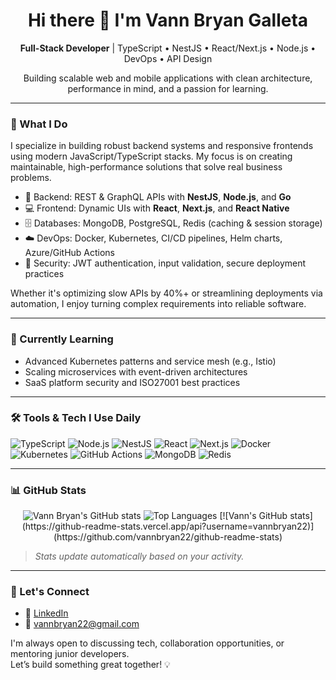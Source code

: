 <h1 align="center">Hi there 👋 I'm Vann Bryan Galleta</h1>
<p align="center">
  <strong>Full-Stack Developer</strong> | TypeScript • NestJS • React/Next.js • Node.js • DevOps • API Design
</p>

<p align="center">
  Building scalable web and mobile applications with clean architecture, performance in mind, and a passion for learning.
</p>

---

### 🔧 What I Do

I specialize in building robust backend systems and responsive frontends using modern JavaScript/TypeScript stacks. My focus is on creating maintainable, high-performance solutions that solve real business problems.

- 🚀 Backend: REST & GraphQL APIs with **NestJS**, **Node.js**, and **Go**
- 💻 Frontend: Dynamic UIs with **React**, **Next.js**, and **React Native**
- 🗄️ Databases: MongoDB, PostgreSQL, Redis (caching & session storage)
- ☁️ DevOps: Docker, Kubernetes, CI/CD pipelines, Helm charts, Azure/GitHub Actions
- 🔐 Security: JWT authentication, input validation, secure deployment practices

Whether it's optimizing slow APIs by 40%+ or streamlining deployments via automation, I enjoy turning complex requirements into reliable software.

---

### 🌱 Currently Learning

- Advanced Kubernetes patterns and service mesh (e.g., Istio)
- Scaling microservices with event-driven architectures
- SaaS platform security and ISO27001 best practices

---

### 🛠️ Tools & Tech I Use Daily

![TypeScript](https://img.shields.io/badge/-TypeScript-3178C6?logo=typescript&logoColor=white)
![Node.js](https://img.shields.io/badge/-Node.js-339933?logo=nodedotjs&logoColor=white)
![NestJS](https://img.shields.io/badge/-NestJS-E0234E?logo=nestjs&logoColor=white)
![React](https://img.shields.io/badge/-React-61DAFB?logo=react&logoColor=black)
![Next.js](https://img.shields.io/badge/-Next.js-000000?logo=nextdotjs&logoColor=white)
![Docker](https://img.shields.io/badge/-Docker-2496ED?logo=docker&logoColor=white)
![Kubernetes](https://img.shields.io/badge/-Kubernetes-326CE5?logo=kubernetes&logoColor=white)
![GitHub Actions](https://img.shields.io/badge/-GitHub_Actions-2088FF?logo=githubactions&logoColor=white)
![MongoDB](https://img.shields.io/badge/-MongoDB-47A248?logo=mongodb&logoColor=white)
![Redis](https://img.shields.io/badge/-Redis-DC382D?logo=redis&logoColor=white)

---

### 📊 GitHub Stats

<div align="center">
  <img src="https://github-readme-stats.vercel.app/api?username=vannbryan22&show_icons=true&theme=radical" alt="Vann Bryan's GitHub stats" />
  <img src="https://github-readme-stats.vercel.app/api/top-langs/?username=vannbryan22&layout=compact&theme=radical" alt="Top Languages" />
  [![Vann's GitHub stats](https://github-readme-stats.vercel.app/api?username=vannbryan22)](https://github.com/vannbryan22/github-readme-stats)
</div>

> *Stats update automatically based on your activity.*

---

### 🤝 Let's Connect

- 🔗 [LinkedIn](https://www.linkedin.com/in/vann-bryan-galleta-6a2ab71bb/)
- 📧 vannbryan22@gmail.com

I'm always open to discussing tech, collaboration opportunities, or mentoring junior developers.  
Let’s build something great together! 💡
